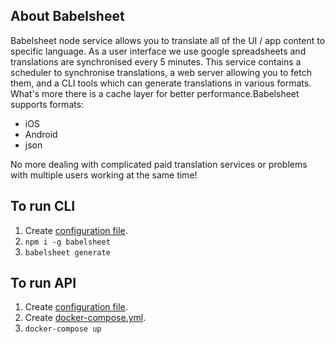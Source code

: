 ## About Babelsheet

Babelsheet node service allows you to translate all of the UI / app content to specific language. As a user interface we use google spreadsheets and translations are synchronised every 5 minutes. This service contains a scheduler to synchronise translations, a web server allowing you to fetch them, and a CLI tools which can generate translations in various formats. What's more there is a cache layer for better performance.Babelsheet supports formats:

- iOS
- Android
- json

No more dealing with complicated paid translation services or problems with multiple users working at the same time!


## To run CLI

1. Create [configuration file](/../configuration#configuration-file).
2. `npm i -g babelsheet`
3. `babelsheet generate`

## To run API

1. Create [configuration file](/../configuration#configuration-file).
2. Create [docker-compose.yml](/../docker#docker-compose).
3. `docker-compose up`
